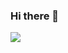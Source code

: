 ### Hi there 👋

<!--
**gozdesimsekk/gozdesimsekk** is a ✨ _special_ ✨ repository because its `README.md` (this file) appears on your GitHub profile.

Here are some ideas to get you started:

- 🔭 I’m currently working on React, React Native, HTML, Figma with UI Develop.
- 🌱 I’m currently learning Node.js, SQL and MongoDB constructs.
- 📫 How to reach me: gozdesimsekk1@gmail.com

-->
<img src="https://github-readme-stats.vercel.app/api?username=gozdesimsekk&&show_icons=true&title_color=ffffff&icon_color=bb2acf&text_color=daf7dc&bg_color=151515">
